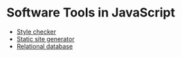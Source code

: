# Software Tools in JavaScript

-   [Style checker](./style-checker.md)
-   [Static site generator](./static-site-generator.md)
-   [Relational database](./relational-database.md)
